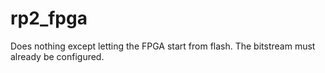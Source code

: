# rp2_fpga

Does nothing except letting the FPGA start from flash.
The bitstream must already be configured.
